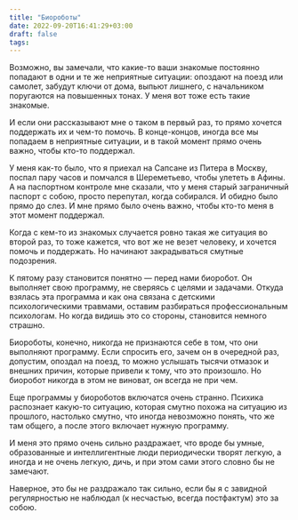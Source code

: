 ```yaml
---
title: "Биороботы"
date: 2022-09-20T16:41:29+03:00
draft: false
tags:
---
```


Возможно, вы замечали, что какие-то ваши знакомые постоянно попадают в одни и те же неприятные ситуации: опоздают на поезд или самолет, забудут ключи от дома, выпьют лишнего, с начальником поругаются на повышенных тонах. У меня вот тоже есть такие знакомые.

<!--more-->

И если они рассказывают мне о таком в первый раз, то прямо хочется поддержать их и чем-то помочь. В конце-концов, иногда все мы попадаем в неприятные ситуации, и в такой момент прямо очень важно, чтобы кто-то поддержал.

У меня как-то было, что я приехал на Сапсане из Питера в Москву, поспал пару часов и помчался в Шереметьево, чтобы улететь в Афины. А на паспортном контроле мне сказали, что у меня старый заграничный паспорт с собою, просто перепутал, когда собирался. И обидно было прямо до слез. И мне прямо было очень важно, чтобы кто-то меня в этот момент поддержал.

Когда с кем-то из знакомых случается ровно такая же ситуация во второй раз, то тоже кажется, что вот же не везет человеку, и хочется помочь и поддержать. Но начинают закрадываться смутные подозрения.

К пятому разу становится понятно — перед нами биоробот. Он выполняет свою программу, не сверяясь с целями и задачами. Откуда взялась эта программа и как она связана с детскими психологическими травмами, оставим разбираться профессиональным психологам. Но когда видишь это со стороны, становится немного страшно.

Биороботы, конечно, никогда не признаются себе в том, что они выполняют программу. Если спросить его, зачем он в очередной раз, допустим, опоздал на поезд, то можно услышать тысячи отмазок и внешних причин, которые привели к тому, что это произошло. Но биоробот никогда в этом не виноват, он всегда не при чем.

Еще программы у биороботов включатся очень странно. Психика распознает какую-то ситуацию, которая смутно похожа на ситуацию из прошлого, настолько смутно, что иногда невозможно понять, что же там общего, а после этого включает нужную программу.

И меня это прямо очень сильно раздражает, что вроде бы умные, образованные и интеллигентные люди периодически творят легкую, а иногда и не очень легкую, дичь, и при этом сами этого словно бы не замечают.

Наверное, это бы не раздражало так сильно, если бы я с завидной регулярностью не наблюдал (к несчастью, всегда постфактум) это за собою.
